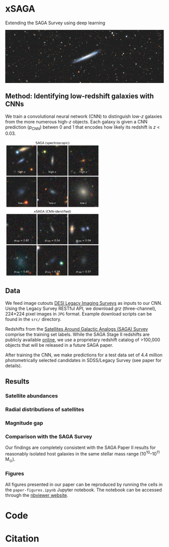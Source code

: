 # xSAGA
Extending the SAGA Survey using deep learning

<img align="center" src="assets/ngc3044.png"/>  

## Method: Identifying low-redshift galaxies with CNNs

We train a convolutional neural network (CNN) to distinguish low-*z* galaxies from the more numerous high-*z* objects. Each galaxy is given a CNN prediction (*p*<sub>CNN</sub>) betwen 0 and 1 that encodes how likely its redshift is *z* < 0.03. 

<p float="left">
  <img src="assets/saga-examples.png" width="300" />
  <img src="assets/xsaga-examples.png" width="300" /> 
</p>


## Data

We feed image cutouts [DESI Legacy Imaging Surveys](https://www.legacysurvey.org/) as inputs to our CNN. Using the Legacy Survey RESTful API, we download *grz* (three-channel), 224×224 pixel images in `JPG` format. Example download scripts can be found in the `src/` directory.

Redshifts from the [Satellites Around Galactic Analogs (SAGA) Survey](https://ui.adsabs.harvard.edu/abs/2021ApJ...907...85M/abstract) comprise the training set labels. While the SAGA Stage II redshifts are publicly available [online](https://sagasurvey.org/), we use a proprietary redshift catalog of >100,000 objects that will be released in a future SAGA paper. 

After training the CNN, we make predictions for a test data set of 4.4 million photometrically selected candidates in SDSS/Legacy Survey (see paper for details).

## Results


### Satellite abundances

### Radial distributions of satellites

### Magnitude gap


### Comparison with the SAGA Survey

Our findings are completely consistent with the SAGA Paper II results for reasonably isolated host galaxies in the same stellar mass range (10<sup>10</sup>–10<sup>11</sup> M<sub>⊙</sub>).


### Figures

All figures presented in our paper can be reproduced by running the cells in the `paper-figures.ipynb` Jupyter notebook. The notebook can be accessed through the [nbviewer website](https://nbviewer.org/github/jwuphysics/xSAGA/blob/main/paper-figures.ipynb).

# Code

# Citation

